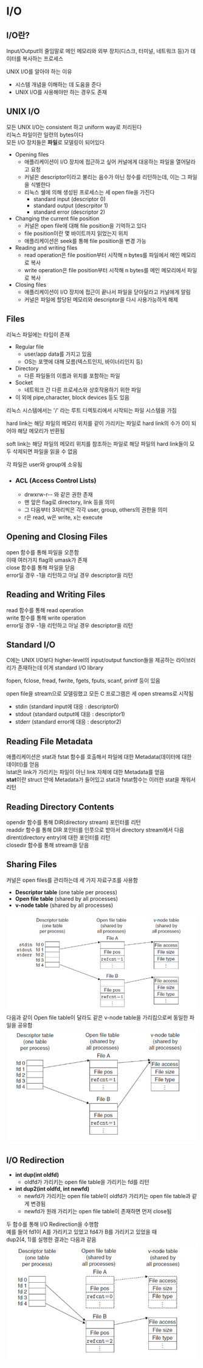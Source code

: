 # I/O
## I/O란?
Input/Output의 줄임말로 메인 메모리와 외부 장치(디스크, 터미널, 네트워크 등)가 데이터를 복사하는 프로세스 

UNIX I/O를 알아야 하는 이유
- 시스템 개념을 이해하는 데 도움을 준다
- UNIX I/O를 사용해야만 하는 경우도 존재
## UNIX I/O
모든 UNIX I/O는 consistent 하고 uniform way로 처리된다   
리눅스 파일이란 일련의 bytes이다   
모든 I/O 장치들은 **파일**로 모델링이 되어있다   
- Opening files
    - 애플리케이션이 I/O 장치에 접근하고 싶어 커널에게 대응하는 파일을 열어달라고 요청
    - 커널은 descriptor이라고 불리는 음수가 아닌 정수를 리턴하는데, 이는 그 파일을 식별한다
    - 리눅스 쉘에 의해 생성된 프로세스는 세 open file을 가진다
        - standard input (descriptor 0)
        - standard output (descrpitor 1)
        - standard error (descriptor 2)
- Changing the current file position
    - 커널은 open file에 대해 file position을 기억하고 있다
    - file position이란 몇 바이트까지 읽었는지 위치
    - 애플리케이션은 seek를 통해 file position을 변경 가능
- Reading and writing files
    - read operation은 file position부터 시작해 n bytes를 파일에서 메인 메모리로 복사
    - write operation은 file position부터 시작해 n bytes를 메인 메모리에서 파일로 복사
- Closing files
    - 애플리케이션이 I/O 장치에 접근이 끝나서 파일을 닫아달라고 커널에게 알림
    - 커널은 파일에 할당된 메모리와 descriptor을 다시 사용가능하게 해제
## Files
리눅스 파일에는 타입이 존재
- Regular file
    - user/app data를 가지고 있음
    - OS는 포맷에 대해 모름(텍스트인지, 바이너리인지 등)
- Directory
    - 다른 파일들의 이름과 위치를 포함하는 파일
- Socket
    - 네트워크 간 다른 프로세스와 상호작용하기 위한 파일
- 이 외에 pipe,character, block devices 등도 있음

리눅스 시스템에서는 '/' 라는 루트 디렉토리에서 시작되는 파일 시스템을 가짐   

hard link는 해당 파일의 메모리 위치를 같이 가리키는 파일로 hard link의 수가 0이 되어야 해당 메모리가 반환됨    

soft link는 해당 파일의 메모리 위치를 참조하는 파일로 해당 파일의 hard link들이 모두 삭제되면 파일을 읽을 수 없음    

각 파일은 user와 group에 소유됨   
- ### ACL (Access Control Lists)
    - drwxrw-r-- 와 같은 권한 존재
    - 맨 앞은 flag로 directory, link 등을 의미
    - 그 다음부터 3자리씩은 각각 user, group, others의 권한을 의미
    - r은 read, w은 write, x는 execute

## Opening and Closing Files
open 함수를 통해 파일을 오픈함     
이때 여러가지 flag와 umask가 존재   
close 함수를 통해 파일을 닫음   
error일 경우 -1을 리턴하고 아닐 경우 descriptor을 리턴
## Reading and Writing Files
read 함수를 통해 read operation   
write 함수를 통해 write operation   
error일 경우 -1을 리턴하고 아닐 경우 descriptor을 리턴
## Standard I/O
C에는 UNIX I/O보다 higher-level의 input/output function들을 제공하는 라이브러리가 존재하는데 이게 standard I/O library   

fopen, fclose, fread, fwrite, fgets, fputs, scanf, printf 등이 있음   

open file을 stream으로 모델링했고 모든 C 프로그램은 세 open streams로 시작됨
- stdin (standard input에 대응 : descriptor0)
- stdout (standard output에 대응 : descriptor1)
- stderr (standard error에 대응 : descriptor2)
## Reading File Metadata
애플리케이션은 stat과 fstat 함수를 호출해서 파일에 대한 Metadata(데이터에 대한 데이터)를 얻음   
lstat은 link가 가리키는 파일이 아닌 link 자체에 대한 Metadata를 얻음   
**stat**이란 struct 안에 Metadata가 들어있고 stat과 fstat함수는 이러한 stat을 채워서 리턴
## Reading Directory Contents
opendir 함수를 통해 DIR(directory stream) 포인터를 리턴    
readdir 함수를 통해 DIR 포인터를 인풋으로 받아서  directory stream에서 다음 dirent(directory entry)에 대한 포인터를 리턴   
closedir 함수를 통해 stream을 닫음
## Sharing Files
커널은 open files를 관리하는데 세 가지 자료구조를 사용함
- **Descriptor table** (one table per process)
- **Open file table** (shared by all processes)
- **v-node table** (shared by all processes)   

![](https://github.com/eomhs/TIL/blob/main/figures/Typical%20kernal%20data%20structures.PNG)   
다음과 같이 Open file table이 달라도 같은 v-node table을 가리킴으로써 동일한 파일을 공유함   
![](https://github.com/eomhs/TIL/blob/main/figures/File%20sharing.PNG)
## I/O Redirection
- **int dup(int oldfd)**
    - oldfd가 가리키는 open file table을 가리키는 fd를 리턴 
- **int dup2(int oldfd, int newfd)** 
    - newfd가 가리키는 open file table이 oldfd가 가리키는 open file table과 같게 변경됨
    - newfd가 원래 가리키는 open file table이 존재하면 먼저 close됨

두 함수를 통해 I/O Redirection을 수행함   
예를 들어 fd1이 A를 가리키고 있었고 fd4가 B를 가리키고 있었을 때   
dup2(4, 1)를 실행한 결과는 다음과 같음   
![](https://github.com/eomhs/TIL/blob/main/figures/after%20dup2.PNG)



